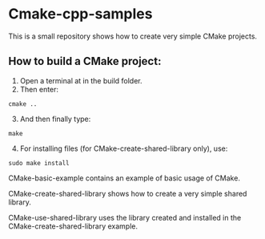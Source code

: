 # Cmake-cpp-samples

This is a small repository shows how to create very simple CMake projects.

## How to build a CMake project:
1. Open a terminal at in the build folder.
2. Then enter:
```
cmake ..
```

3. And then finally type: 

```
make
```

4. For installing files (for CMake-create-shared-library only), use: 

```
sudo make install
``` 




CMake-basic-example contains an example of basic usage of CMake.

CMake-create-shared-library shows how to create a very simple shared library.

CMake-use-shared-library uses the library created and installed in the CMake-create-shared-library example.
